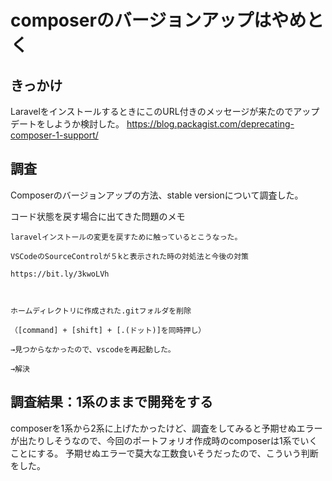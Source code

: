 # composerのバージョンアップはやめとく

## きっかけ
LaravelをインストールするときにこのURL付きのメッセージが来たのでアップデートをしようか検討した。
https://blog.packagist.com/deprecating-composer-1-support/

## 調査
Composerのバージョンアップの方法、stable versionについて調査した。

コード状態を戻す場合に出てきた問題のメモ
```
laravelインストールの変更を戻すために触っているとこうなった。

VSCodeのSourceControlが５kと表示された時の対処法と今後の対策

https://bit.ly/3kwoLVh



ホームディレクトリに作成された.gitフォルダを削除

（[command] + [shift] + [.(ドット)]を同時押し）

→見つからなかったので、vscodeを再起動した。

→解決
```

## 調査結果：1系のままで開発をする
composerを1系から2系に上げたかったけど、調査をしてみると予期せぬエラーが出たりしそうなので、今回のポートフォリオ作成時のcomposerは1系でいくことにする。
予期せぬエラーで莫大な工数食いそうだったので、こういう判断をした。

